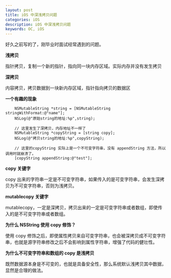 ```yaml
---
layout: post
title: iOS 中深浅拷贝问题
categories: iOS
description: iOS 中深浅拷贝问题
keywords: OC, iOS
---
```


好久之前写的了，刚毕业时面试经常遇到的问题。

**浅拷贝**

指针拷贝，复制一个新的指针，指向同一块内存区域。实际内存并没有发生拷贝

**深拷贝**

内容拷贝，拷贝数据到一块新内存区域，指针指向拷贝的数据区

**一个有趣的现象**

```
    NSMutableString *string = [NSMutableString stringWithFormat:@"name"];
    NSLog(@"原始string的地址:%p",string);
    
    // 这里发生了深拷贝，内存地址不一样了
    NSMutableString *copyString = [string copy];
    NSLog(@"拷贝string的地址:%p",copyString);
    
    // 这里的copyString 实际上是一个不可变字符串，没有 appendString 方法，所以调用时就崩溃了。
    [copyString appendString:@"test"];
```

**copy 关键字**

copy 出来的字符串一定是不可变字符串，如果传入的是可变字符串，会发生深拷贝为不可变字符串，否则为浅拷贝。

**mutablecopy 关键字**

mutablecopy，一定是深拷贝，拷贝出来的一定是可变字符串或者数组，即使传入的是不可变字符串或者数组。

**为什么 NSString 使用 copy 修饰？**

使用 copy 修饰之后，即使属性拷贝来自可变字符串，也会被深拷贝成不可变字符串，也就是源字符串修改之后不会影响到属性字符串，增强了代码的健壮性。

**为什么不可变字符串和数组的 copy 是浅拷贝**

既然数据源本身是不可变的，也就是具备安全性，那么系统默认浅拷贝其中数据，显然是合理的做法。
